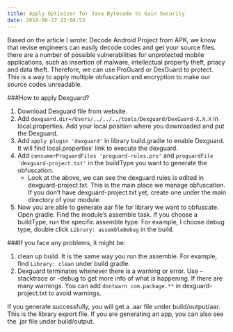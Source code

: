```yaml
---
title: Apply Optimizer for Java Bytecode to Gain Security
date: 2018-06-27 22:04:53
---
```


Based on the article I wrote: Decode Android Project from APK, we know that revise engineers can easily decode codes and get your source files. there are a number of possible vulnerabilities for unprotected mobile applications, such as insertion of malware, intellectual property theft, priacy and data theft. Therefore, we can use ProGuard or DexGuard to protect. This is a way to apply multiple obfuscation and encryption to make our source codes unreadable.

###How to apply Dexguard?
1. Download Dexguard file from website.
2. Add `dexguard.dir=/Users/../../../tools/Dexguard/DexGuard-X.X.X` in local.properties. Add your local position where you downloaded and put the Dexguard.
3. Add `apply plugin 'dexguard'` in library build.gradle to enable Dexguard. It will find local.properties’ link to execute the dexguard.
4. Add `consumerProguardFiles 'proguard-rules.pro'` and `proguardFile 'dexguard-project.txt'` in the buildType you want to generate the obfuscation.
    - Look at the above, we can see the dexguard rules is edited in dexguard-project.txt. This is the main place we manage obfuscation. If you don’t have dexguard-project.txt yet, create one under the main directory of your module.
5. Now you are able to generate aar file for library we want to obfuscate. Open gradle. Find the module’s assemble task. If you choose a buildType, run the specific assemble type. For example, I choose debug type, double click `Library: assembleDebug` in the build.

###If you face any problems, it might be:
1. clean up build. It is the same way you run the assemble. For example, find `Library: clean` under build gradle.
2. Dexguard terminates whenever there is a warning or error. Use –stacktrace or –debug to get more info of what is happening. If there are many warnings. You can add `dontwarn com.package.**` in dexguard-project.txt to avoid warnings.

If you generate successfully, you will get a .aar file under build/output/aar. This is the library export file. If you are generating an app, you can also see the .jar file under build/output.
